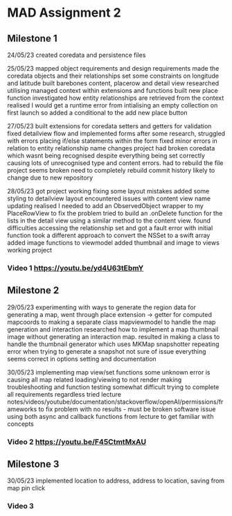 
# MAD Assignment 2


## Milestone 1

24/05/23 
created coredata and persistence files

25/05/23 
mapped object requirements and design requirements
made the coredata objects and their relationships set some constraints on longitude and latitude
built barebones content, placerow and detail view 
researched utilising managed context within extensions and functions
built new place function
investigated how entity relationships are retrieved from the context
realised I would get a runtime error from intialising an empty collection on first launch so added a conditional to the add new place button

27/05/23
built extensions for coredata setters and getters for validation
fixed detailview flow and implemented forms after some research, struggled with errors placing if/else statements within the form
fixed minor errors in relation to entity relationship name changes
project had broken coredata which wasnt being recognised despite everything being set correctly causing lots of unrecognised type and content errors. had to rebuild the file
project seems broken need to completely rebuild commit history likely to change due to new repository

28/05/23
got project working fixing some layout mistakes
added some styling to detailview layout
encountered issues with content view name updating realised I needed to add an ObservedObject wrapper to my PlaceRowView to fix the problem
tried to build an .onDelete function for the lists in the detail view using a similar method to the content view.
found difficulties accessing the relationship set and got a fault error with initial function took a different approach to convert the NSSet to a swift array
added image functions to viewmodel
added thumbnail and image to views
working project


### Video 1 https://youtu.be/yd4U63tEbmY

## Milestone 2

29/05/23
experimenting with ways to generate the region data for generating a map, went through place extension -> getter
for computed mapcoords to making a separate class mapviewmodel to handle the map generation and interaction
researched how to implement a map thumbnail image without generating an interaction map. resulted in making a class
to handle the thumbnail generator which uses MKMap snapshotter
repeating error when trying to generate a snapshot not sure of issue everything seems correct in options setting
and documentation

30/05/23
implementing map view/set functions
some unknown error is causing all map related loading/viewing to not render making troubleshooting and function testing 
somewhat difficult trying to complete all requirements regardless
tried lecture notes/videos/youtube/documentation/stackoverflow/openAI/permissions/frameworks to fix problem with no results - must be broken software issue
using both async and callback functions from lecture to  get familiar with concepts

### Video 2 https://youtu.be/F45CtmtMxAU

## Milestone 3

30/05/23
implemented location to address, address to location, saving from map pin click




### Video 3
